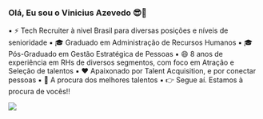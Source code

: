 ### Olá, Eu sou o Vinicius Azevedo 😎👋

▪ ⚡ Tech Recruiter à nivel Brasil para diversas posições e níveis de senioridade
▪ 🎓 Graduado em Administração de Recursos Humanos
▪ 🎓 Pós-Graduado em Gestão Estratégica de Pessoas
▪ 😄 8 anos de experiência em RHs de diversos segmentos, com foco em Atração e Seleção de talentos
▪ ❤️ Apaixonado por Talent Acquisition, e por conectar pessoas
▪ 🔎 A procura dos melhores talentos
▪ 👉 Segue aí.  Estamos à procura de vocês!! 


<a href="https://www.linkedin.com/in/vin%C3%ADciusazevedo/" target="_blank"><img src="https://img.shields.io/badge/-LinkedIn-%230077B5?style=for-the-badge&logo=linkedin&logoColor=white" target="_blank"></a> 
